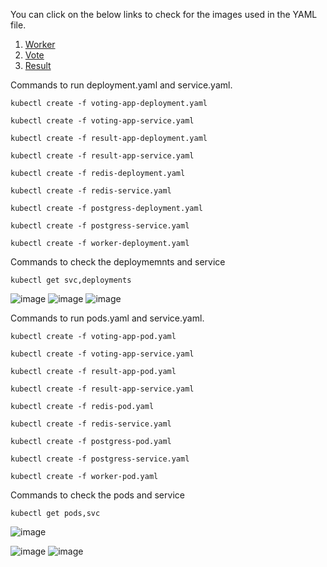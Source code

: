 You can click on the below links to check for the images used in the YAML file.
1. [Worker](https://hub.docker.com/r/kodekloud/examplevotingapp_worker/tags)
2. [Vote](https://hub.docker.com/r/kodekloud/examplevotingapp_vote/tags)
3. [Result](https://hub.docker.com/r/kodekloud/examplevotingapp_result/tags)

Commands to run deployment.yaml and service.yaml.
```
kubectl create -f voting-app-deployment.yaml

```
```
kubectl create -f voting-app-service.yaml
```
```
kubectl create -f result-app-deployment.yaml
```
```
kubectl create -f result-app-service.yaml
```
```
kubectl create -f redis-deployment.yaml
```
```
kubectl create -f redis-service.yaml
```
```
kubectl create -f postgress-deployment.yaml
```
```
kubectl create -f postgress-service.yaml
```
```
kubectl create -f worker-deployment.yaml
```
Commands to check the deploymemnts and service
```
kubectl get svc,deployments
```
![image](https://github.com/sayanalokesh/voting_app_k8s/assets/105637305/0052c911-8658-42f4-bf53-dca8f3e8f828)
![image](https://github.com/sayanalokesh/voting_app_k8s/assets/105637305/83ace743-0936-42d4-b42a-27220a33e216)
![image](https://github.com/sayanalokesh/voting_app_k8s/assets/105637305/a2ff46fb-a297-42d0-80ec-5213f810c0e4)

Commands to run pods.yaml and service.yaml.

```
kubectl create -f voting-app-pod.yaml

```
```
kubectl create -f voting-app-service.yaml
```
```
kubectl create -f result-app-pod.yaml
```
```
kubectl create -f result-app-service.yaml
```
```
kubectl create -f redis-pod.yaml
```
```
kubectl create -f redis-service.yaml
```
```
kubectl create -f postgress-pod.yaml
```
```
kubectl create -f postgress-service.yaml
```
```
kubectl create -f worker-pod.yaml
```

Commands to check the pods and service
```
kubectl get pods,svc
```
![image](https://github.com/sayanalokesh/voting_app_k8s/assets/105637305/ae32d38e-4719-4b10-bf40-da9c2adc7de7)


![image](https://github.com/sayanalokesh/voting_app_k8s/assets/105637305/40faa28b-8f63-4148-9cf9-ec94690a9a29)
![image](https://github.com/sayanalokesh/voting_app_k8s/assets/105637305/36b30971-8594-41d2-99de-0a445a317be4)
